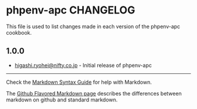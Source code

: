 phpenv-apc CHANGELOG
==========================

This file is used to list changes made in each version of the phpenv-apc cookbook.

1.0.0
-----
- higashi.ryohei@nifty.co.jp - Initial release of phpenv-apc

- - -
Check the [Markdown Syntax Guide](http://daringfireball.net/projects/markdown/syntax) for help with Markdown.

The [Github Flavored Markdown page](http://github.github.com/github-flavored-markdown/) describes the differences between markdown on github and standard markdown.
